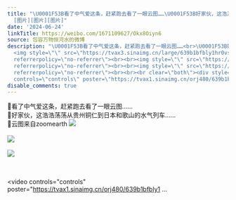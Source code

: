 ```yaml
---
title: "\U0001F53B看了中气爱这条，赶紧跑去看了一眼云图……\U0001F53B好家伙，这浩浩荡荡从贵州铜仁到日本和歌山的水气列车……\U0001F53B云图来自zoomearth
  [图片][图片][图片]"
date: '2024-06-24'
linkTitle: https://weibo.com/1671109627/Okx8Oiyn6
source: 包容万物恒河水的微博
description: "\U0001F53B看了中气爱这条，赶紧跑去看了一眼云图……<br>\U0001F53B好家伙，这浩浩荡荡从贵州铜仁到日本和歌山的水气列车……<br>\U0001F53B云图来自zoomearth
  <img style=\"\" src=\"https://tvax3.sinaimg.cn/large/639b1bfbly1hr0vsrj2bij21ic0u00x7.jpg\"
  referrerpolicy=\"no-referrer\"><br><br><img style=\"\" src=\"https://tvax1.sinaimg.cn/large/639b1bfbly1hr0vjgc8fbj20i20ew0y1.jpg\"
  referrerpolicy=\"no-referrer\"><br><br><img style=\"\" src=\"https://tvax2.sinaimg.cn/large/639b1bfbly1hr0vkhea3vj21am0vbqv5.jpg\"
  referrerpolicy=\"no-referrer\"><br><br><br clear=\"both\"><div style=\"clear: both\"></div><video
  controls=\"controls\" poster=\"https://tvax1.sinaimg.cn/orj480/639b1bfbly1 ..."
disable_comments: true
---
```

🔻看了中气爱这条，赶紧跑去看了一眼云图……<br>🔻好家伙，这浩浩荡荡从贵州铜仁到日本和歌山的水气列车……<br>🔻云图来自zoomearth <img style="" src="https://tvax3.sinaimg.cn/large/639b1bfbly1hr0vsrj2bij21ic0u00x7.jpg" referrerpolicy="no-referrer"><br><br><img style="" src="https://tvax1.sinaimg.cn/large/639b1bfbly1hr0vjgc8fbj20i20ew0y1.jpg" referrerpolicy="no-referrer"><br><br><img style="" src="https://tvax2.sinaimg.cn/large/639b1bfbly1hr0vkhea3vj21am0vbqv5.jpg" referrerpolicy="no-referrer"><br><br><br clear="both"><div style="clear: both"></div><video controls="controls" poster="https://tvax1.sinaimg.cn/orj480/639b1bfbly1 ...